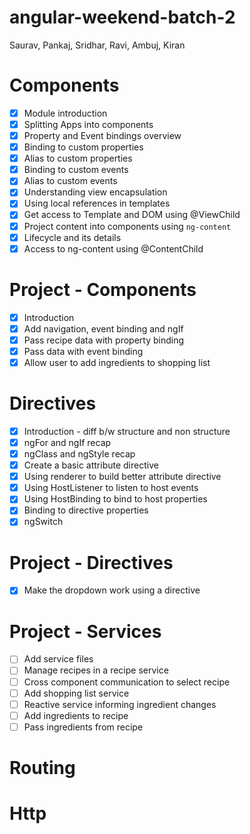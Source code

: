 # angular-weekend-batch-2
Saurav, Pankaj, Sridhar, Ravi, Ambuj, Kiran

# Components
- [X] Module introduction
- [X] Splitting Apps into components
- [X] Property and Event bindings overview
- [X] Binding to custom properties
- [X] Alias to custom properties
- [X] Binding to custom events
- [X] Alias to custom events
- [X] Understanding view encapsulation
- [X] Using local references in templates
- [X] Get access to Template and DOM using @ViewChild
- [X] Project content into components using `ng-content`
- [X] Lifecycle and its details
- [X] Access to ng-content using @ContentChild

# Project - Components
- [X] Introduction
- [X] Add navigation, event binding and ngIf
- [X] Pass recipe data with property binding
- [X] Pass data with event binding
- [X] Allow user to add ingredients to shopping list

# Directives
- [X] Introduction - diff b/w structure and non structure
- [X] ngFor and ngIf recap
- [X] ngClass and ngStyle recap
- [X] Create a basic attribute directive
- [X] Using renderer to build better attribute directive
- [X] Using HostListener to listen to host events
- [X] Using HostBinding to bind to host properties
- [X] Binding to directive properties
- [X] ngSwitch

# Project - Directives
- [X] Make the dropdown work using a directive

# Project - Services
- [ ] Add service files
- [ ] Manage recipes in a recipe service
- [ ] Cross component communication to select recipe
- [ ] Add shopping list service
- [ ] Reactive service informing ingredient changes
- [ ] Add ingredients to recipe
- [ ] Pass ingredients from recipe

# Routing
# Http
